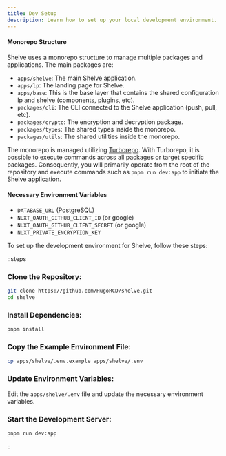 ```yaml
---
title: Dev Setup
description: Learn how to set up your local development environment.
---
```


#### Monorepo Structure

Shelve uses a monorepo structure to manage multiple packages and applications. The main packages are:

- `apps/shelve`: The main Shelve application.
- `apps/lp`: The landing page for Shelve.
- `apps/base`: This is the base layer that contains the shared configuration lp and shelve (components, plugins, etc).
- `packages/cli`: The CLI connected to the Shelve application (push, pull, etc).
- `packages/crypto`: The encryption and decryption package.
- `packages/types`: The shared types inside the monorepo.
- `packages/utils`: The shared utilities inside the monorepo.

The monorepo is managed utilizing [Turborepo](https://turbo.build). With Turborepo, it is possible to execute commands across all packages or target specific packages. Consequently, you will primarily operate from the root of the repository and execute commands such as `pnpm run dev:app` to initiate the Shelve application.

#### Necessary Environment Variables

- `DATABASE_URL` (PostgreSQL)
- `NUXT_OAUTH_GITHUB_CLIENT_ID` (or google)
- `NUXT_OAUTH_GITHUB_CLIENT_SECRET` (or google)
- `NUXT_PRIVATE_ENCRYPTION_KEY`

To set up the development environment for Shelve, follow these steps:

::steps
### Clone the Repository:

```sh [terminal]
git clone https://github.com/HugoRCD/shelve.git
cd shelve
```

### Install Dependencies:

```sh [terminal]
pnpm install
```

### Copy the Example Environment File:

```sh [terminal]
cp apps/shelve/.env.example apps/shelve/.env
```

### Update Environment Variables:

Edit the `apps/shelve/.env` file and update the necessary environment variables.

### Start the Development Server:

```sh [terminal]
pnpm run dev:app
```
::
